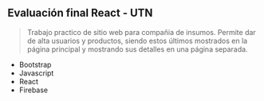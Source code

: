 ## Evaluación final React - UTN

> Trabajo practico de sitio web para compañia de insumos. Permite dar de alta usuarios y productos, siendo estos últimos mostrados en la página principal y mostrando sus detalles en una página separada.

- Bootstrap
- Javascript
- React
- Firebase
